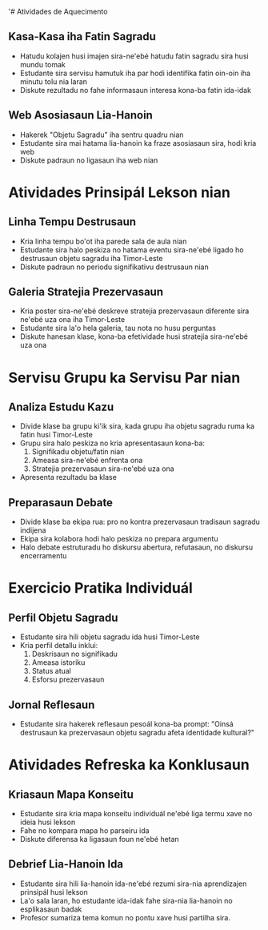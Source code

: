 '# Atividades de Aquecimento

## Kasa-Kasa iha Fatin Sagradu
- Hatudu kolajen husi imajen sira-ne'ebé hatudu fatin sagradu sira husi mundu tomak
- Estudante sira servisu hamutuk iha par hodi identifika fatin oin-oin iha minutu tolu nia laran
- Diskute rezultadu no fahe informasaun interesa kona-ba fatin ida-idak

## Web Asosiasaun Lia-Hanoin
- Hakerek "Objetu Sagradu" iha sentru quadru nian
- Estudante sira mai hatama lia-hanoin ka fraze asosiasaun sira, hodi kria web
- Diskute padraun no ligasaun iha web nian

# Atividades Prinsipál Lekson nian

## Linha Tempu Destrusaun
- Kria linha tempu bo'ot iha parede sala de aula nian
- Estudante sira halo peskiza no hatama eventu sira-ne'ebé ligado ho destrusaun objetu sagradu iha Timor-Leste
- Diskute padraun no periodu signifikativu destrusaun nian

## Galeria Stratejia Prezervasaun 
- Kria poster sira-ne'ebé deskreve stratejia prezervasaun diferente sira ne'ebé uza ona iha Timor-Leste
- Estudante sira la'o hela galeria, tau nota no husu perguntas
- Diskute hanesan klase, kona-ba efetividade husi stratejia sira-ne'ebé uza ona

# Servisu Grupu ka Servisu Par nian

## Analiza Estudu Kazu
- Divide klase ba grupu ki'ik sira, kada grupu iha objetu sagradu ruma ka fatin husi Timor-Leste
- Grupu sira halo peskiza no kria apresentasaun kona-ba:
  1. Signifikadu objetu/fatin nian
  2. Ameasa sira-ne'ebé enfrenta ona
  3. Stratejia prezervasaun sira-ne'ebé uza ona
- Apresenta rezultadu ba klase

## Preparasaun Debate
- Divide klase ba ekipa rua: pro no kontra prezervasaun tradisaun sagradu indijena
- Ekipa sira kolabora hodi halo peskiza no prepara argumentu
- Halo debate estruturadu ho diskursu abertura, refutasaun, no diskursu encerramentu

# Exercicio Pratika Individuál

## Perfil Objetu Sagradu
- Estudante sira hili objetu sagradu ida husi Timor-Leste
- Kria perfil detallu inklui:
  1. Deskrisaun no signifikadu
  2. Ameasa istoriku
  3. Status atual
  4. Esforsu prezervasaun

## Jornal Reflesaun
- Estudante sira hakerek reflesaun pesoál kona-ba prompt:
  "Oinsá destrusaun ka prezervasaun objetu sagradu afeta identidade kultural?"

# Atividades Refreska ka Konklusaun

## Kriasaun Mapa Konseitu
- Estudante sira kria mapa konseitu individuál ne'ebé liga termu xave no ideia husi lekson
- Fahe no kompara mapa ho parseiru ida
- Diskute diferensa ka ligasaun foun ne'ebé hetan

## Debrief Lia-Hanoin Ida
- Estudante sira hili lia-hanoin ida-ne'ebé rezumi sira-nia aprendizajen prinsipál husi lekson
- La'o sala laran, ho estudante ida-idak fahe sira-nia lia-hanoin no esplikasaun badak
- Profesor sumariza tema komun no pontu xave husi partilha sira.